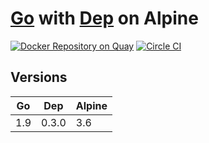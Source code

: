 # [Go](https://golang.org) with [Dep](https://github.com/golang/dep) on Alpine

[![Docker Repository on Quay](https://quay.io/repository/vektorcloud/go/status "Docker Repository on Quay")](https://quay.io/repository/vektorcloud/mesos)
[![Circle CI](https://circleci.com/gh/vektorcloud/go.svg?style=svg)](https://circleci.com/gh/vektorcloud/go)

## Versions

Go   | Dep   | Alpine
-----|-------|---------------
|1.9 | 0.3.0 | 3.6
